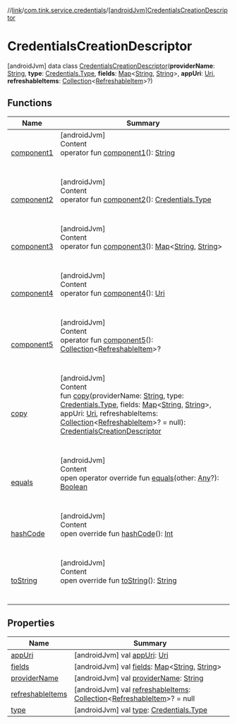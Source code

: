//[link](../../index.md)/[com.tink.service.credentials](../index.md)/[[androidJvm]CredentialsCreationDescriptor](index.md)



# CredentialsCreationDescriptor  
 [androidJvm] data class [CredentialsCreationDescriptor](index.md)(**providerName**: [String](https://kotlinlang.org/api/latest/jvm/stdlib/kotlin/-string/index.html), **type**: [Credentials.Type](../../com.tink.model.credentials/[android-jvm]-credentials/-type/index.md), **fields**: [Map](https://kotlinlang.org/api/latest/jvm/stdlib/kotlin.collections/-map/index.html)<[String](https://kotlinlang.org/api/latest/jvm/stdlib/kotlin/-string/index.html), [String](https://kotlinlang.org/api/latest/jvm/stdlib/kotlin/-string/index.html)>, **appUri**: [Uri](https://developer.android.com/reference/kotlin/android/net/Uri.html), **refreshableItems**: [Collection](https://kotlinlang.org/api/latest/jvm/stdlib/kotlin.collections/-collection/index.html)<[RefreshableItem](../../com.tink.model.credentials/[android-jvm]-refreshable-item/index.md)>?)   


## Functions  
  
|  Name|  Summary| 
|---|---|
| <a name="com.tink.service.credentials/CredentialsCreationDescriptor/component1/#/PointingToDeclaration/"></a>[component1](component1.md)| <a name="com.tink.service.credentials/CredentialsCreationDescriptor/component1/#/PointingToDeclaration/"></a>[androidJvm]  <br>Content  <br>operator fun [component1](component1.md)(): [String](https://kotlinlang.org/api/latest/jvm/stdlib/kotlin/-string/index.html)  <br><br><br>
| <a name="com.tink.service.credentials/CredentialsCreationDescriptor/component2/#/PointingToDeclaration/"></a>[component2](component2.md)| <a name="com.tink.service.credentials/CredentialsCreationDescriptor/component2/#/PointingToDeclaration/"></a>[androidJvm]  <br>Content  <br>operator fun [component2](component2.md)(): [Credentials.Type](../../com.tink.model.credentials/[android-jvm]-credentials/-type/index.md)  <br><br><br>
| <a name="com.tink.service.credentials/CredentialsCreationDescriptor/component3/#/PointingToDeclaration/"></a>[component3](component3.md)| <a name="com.tink.service.credentials/CredentialsCreationDescriptor/component3/#/PointingToDeclaration/"></a>[androidJvm]  <br>Content  <br>operator fun [component3](component3.md)(): [Map](https://kotlinlang.org/api/latest/jvm/stdlib/kotlin.collections/-map/index.html)<[String](https://kotlinlang.org/api/latest/jvm/stdlib/kotlin/-string/index.html), [String](https://kotlinlang.org/api/latest/jvm/stdlib/kotlin/-string/index.html)>  <br><br><br>
| <a name="com.tink.service.credentials/CredentialsCreationDescriptor/component4/#/PointingToDeclaration/"></a>[component4](component4.md)| <a name="com.tink.service.credentials/CredentialsCreationDescriptor/component4/#/PointingToDeclaration/"></a>[androidJvm]  <br>Content  <br>operator fun [component4](component4.md)(): [Uri](https://developer.android.com/reference/kotlin/android/net/Uri.html)  <br><br><br>
| <a name="com.tink.service.credentials/CredentialsCreationDescriptor/component5/#/PointingToDeclaration/"></a>[component5](component5.md)| <a name="com.tink.service.credentials/CredentialsCreationDescriptor/component5/#/PointingToDeclaration/"></a>[androidJvm]  <br>Content  <br>operator fun [component5](component5.md)(): [Collection](https://kotlinlang.org/api/latest/jvm/stdlib/kotlin.collections/-collection/index.html)<[RefreshableItem](../../com.tink.model.credentials/[android-jvm]-refreshable-item/index.md)>?  <br><br><br>
| <a name="com.tink.service.credentials/CredentialsCreationDescriptor/copy/#kotlin.String#com.tink.model.credentials.Credentials.Type#kotlin.collections.Map[kotlin.String,kotlin.String]#android.net.Uri#kotlin.collections.Collection[com.tink.model.credentials.RefreshableItem]?/PointingToDeclaration/"></a>[copy](copy.md)| <a name="com.tink.service.credentials/CredentialsCreationDescriptor/copy/#kotlin.String#com.tink.model.credentials.Credentials.Type#kotlin.collections.Map[kotlin.String,kotlin.String]#android.net.Uri#kotlin.collections.Collection[com.tink.model.credentials.RefreshableItem]?/PointingToDeclaration/"></a>[androidJvm]  <br>Content  <br>fun [copy](copy.md)(providerName: [String](https://kotlinlang.org/api/latest/jvm/stdlib/kotlin/-string/index.html), type: [Credentials.Type](../../com.tink.model.credentials/[android-jvm]-credentials/-type/index.md), fields: [Map](https://kotlinlang.org/api/latest/jvm/stdlib/kotlin.collections/-map/index.html)<[String](https://kotlinlang.org/api/latest/jvm/stdlib/kotlin/-string/index.html), [String](https://kotlinlang.org/api/latest/jvm/stdlib/kotlin/-string/index.html)>, appUri: [Uri](https://developer.android.com/reference/kotlin/android/net/Uri.html), refreshableItems: [Collection](https://kotlinlang.org/api/latest/jvm/stdlib/kotlin.collections/-collection/index.html)<[RefreshableItem](../../com.tink.model.credentials/[android-jvm]-refreshable-item/index.md)>? = null): [CredentialsCreationDescriptor](index.md)  <br><br><br>
| <a name="kotlin/Any/equals/#kotlin.Any?/PointingToDeclaration/"></a>[equals](../../com.tink.service.user/[android-jvm]-user-profile-service-impl/index.md#%5Bkotlin%2FAny%2Fequals%2F%23kotlin.Any%3F%2FPointingToDeclaration%2F%5D%2FFunctions%2F1854938400)| <a name="kotlin/Any/equals/#kotlin.Any?/PointingToDeclaration/"></a>[androidJvm]  <br>Content  <br>open operator override fun [equals](../../com.tink.service.user/[android-jvm]-user-profile-service-impl/index.md#%5Bkotlin%2FAny%2Fequals%2F%23kotlin.Any%3F%2FPointingToDeclaration%2F%5D%2FFunctions%2F1854938400)(other: [Any](https://kotlinlang.org/api/latest/jvm/stdlib/kotlin/-any/index.html)?): [Boolean](https://kotlinlang.org/api/latest/jvm/stdlib/kotlin/-boolean/index.html)  <br><br><br>
| <a name="kotlin/Any/hashCode/#/PointingToDeclaration/"></a>[hashCode](../../com.tink.service.user/[android-jvm]-user-profile-service-impl/index.md#%5Bkotlin%2FAny%2FhashCode%2F%23%2FPointingToDeclaration%2F%5D%2FFunctions%2F1854938400)| <a name="kotlin/Any/hashCode/#/PointingToDeclaration/"></a>[androidJvm]  <br>Content  <br>open override fun [hashCode](../../com.tink.service.user/[android-jvm]-user-profile-service-impl/index.md#%5Bkotlin%2FAny%2FhashCode%2F%23%2FPointingToDeclaration%2F%5D%2FFunctions%2F1854938400)(): [Int](https://kotlinlang.org/api/latest/jvm/stdlib/kotlin/-int/index.html)  <br><br><br>
| <a name="kotlin/Any/toString/#/PointingToDeclaration/"></a>[toString](../../com.tink.service.user/[android-jvm]-user-profile-service-impl/index.md#%5Bkotlin%2FAny%2FtoString%2F%23%2FPointingToDeclaration%2F%5D%2FFunctions%2F1854938400)| <a name="kotlin/Any/toString/#/PointingToDeclaration/"></a>[androidJvm]  <br>Content  <br>open override fun [toString](../../com.tink.service.user/[android-jvm]-user-profile-service-impl/index.md#%5Bkotlin%2FAny%2FtoString%2F%23%2FPointingToDeclaration%2F%5D%2FFunctions%2F1854938400)(): [String](https://kotlinlang.org/api/latest/jvm/stdlib/kotlin/-string/index.html)  <br><br><br>


## Properties  
  
|  Name|  Summary| 
|---|---|
| <a name="com.tink.service.credentials/CredentialsCreationDescriptor/appUri/#/PointingToDeclaration/"></a>[appUri](app-uri.md)| <a name="com.tink.service.credentials/CredentialsCreationDescriptor/appUri/#/PointingToDeclaration/"></a> [androidJvm] val [appUri](app-uri.md): [Uri](https://developer.android.com/reference/kotlin/android/net/Uri.html)   <br>
| <a name="com.tink.service.credentials/CredentialsCreationDescriptor/fields/#/PointingToDeclaration/"></a>[fields](fields.md)| <a name="com.tink.service.credentials/CredentialsCreationDescriptor/fields/#/PointingToDeclaration/"></a> [androidJvm] val [fields](fields.md): [Map](https://kotlinlang.org/api/latest/jvm/stdlib/kotlin.collections/-map/index.html)<[String](https://kotlinlang.org/api/latest/jvm/stdlib/kotlin/-string/index.html), [String](https://kotlinlang.org/api/latest/jvm/stdlib/kotlin/-string/index.html)>   <br>
| <a name="com.tink.service.credentials/CredentialsCreationDescriptor/providerName/#/PointingToDeclaration/"></a>[providerName](provider-name.md)| <a name="com.tink.service.credentials/CredentialsCreationDescriptor/providerName/#/PointingToDeclaration/"></a> [androidJvm] val [providerName](provider-name.md): [String](https://kotlinlang.org/api/latest/jvm/stdlib/kotlin/-string/index.html)   <br>
| <a name="com.tink.service.credentials/CredentialsCreationDescriptor/refreshableItems/#/PointingToDeclaration/"></a>[refreshableItems](refreshable-items.md)| <a name="com.tink.service.credentials/CredentialsCreationDescriptor/refreshableItems/#/PointingToDeclaration/"></a> [androidJvm] val [refreshableItems](refreshable-items.md): [Collection](https://kotlinlang.org/api/latest/jvm/stdlib/kotlin.collections/-collection/index.html)<[RefreshableItem](../../com.tink.model.credentials/[android-jvm]-refreshable-item/index.md)>? = null   <br>
| <a name="com.tink.service.credentials/CredentialsCreationDescriptor/type/#/PointingToDeclaration/"></a>[type](type.md)| <a name="com.tink.service.credentials/CredentialsCreationDescriptor/type/#/PointingToDeclaration/"></a> [androidJvm] val [type](type.md): [Credentials.Type](../../com.tink.model.credentials/[android-jvm]-credentials/-type/index.md)   <br>

